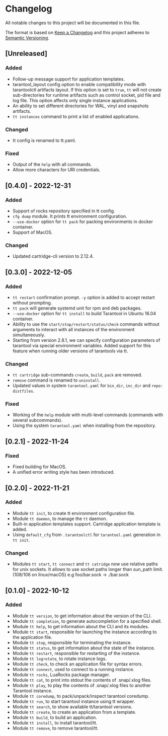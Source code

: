 # Changelog

All notable changes to this project will be documented in this file.

The format is based on [Keep a Changelog](http://keepachangelog.com/en/1.0.0/)
and this project adheres to [Semantic Versioning](http://semver.org/spec/v2.0.0.html).

## [Unreleased]

### Added

- Follow-up message support for application templates.
- tarantool_layout config option to enable compatibility mode with tarantoolctl artifacts layout.
  If this option is set to `true`, `tt` will not create sub-directories for runtime artifacts such
  as control socket, pid file and log file. This option affects only single instance applications.
- An ability to set different directories for WAL, vinyl and snapshots artifacts.
- ``tt instances`` command to print a list of enabled applications.

### Changed

- tt config is renamed to tt.yaml.

### Fixed

- Output of the ``help`` with all commands.
- Allow more characters for URI credentials.

## [0.4.0] - 2022-12-31

### Added

- Support of rocks repository specified in tt config.
- ``cfg dump`` module. It prints tt environment configuration.
- ``--use-docker`` option for ``tt pack`` for packing environments in docker container.
- Support of MacOS.

### Changed

- Updated cartridge-cli version to 2.12.4.

## [0.3.0] - 2022-12-05

### Added

- ``tt restart`` confirmation prompt. ``-y`` option is added to accept restart
  without prompting.
- ``tt pack`` will generate systemd unit for rpm and deb packages.
- ``--use-docker`` option for ``tt install`` to build Tarantool in
  Ubuntu 16.04 container.
- Ability to use the `start/stop/restart/status/check` commands without
  arguments to interact with all instances of the environment simultaneously.
- Starting from version 2.8.1, we can specify configuration parameters of
  tarantool via special environment variables.
  Added support for this feature when running older versions of tarantools via tt.

### Changed

- ``tt cartridge`` sub-commands ``create``, ``build``, ``pack`` are removed.
- ``remove`` command is renamed to ``uninstall``.
- Updated values in system ``tarantool.yaml`` for ``bin_dir``, ``inc_dir``
  and ``repo: distfiles``.

### Fixed

- Working of the ``help`` module with multi-level commands (commands with
  several subcommands).
- Using the system ``tarantool.yaml`` when installing from the repository.

## [0.2.1] - 2022-11-24

### Fixed

- Fixed building for MacOS.
- A unified error writing style has been introduced.

## [0.2.0] - 2022-11-21

### Added

- Module ``tt init``, to create tt environment configuration file.
- Module ``tt daemon``, to manage the ``tt`` daemon.
- Built-in application templates support. Cartridge application template is added.
- Using ``default_cfg`` from ``.tarantoolctl`` for ``tarantool.yaml`` generation in ``tt init``.

### Changed

- Modules ``tt start``, ``tt connect`` and ``tt catridge`` now use relative paths for unix sockets.
  It allows to use socket paths longer than sun_path limit.(108/106 on linux/macOS)
  e.g foo/bar.sock -> ./bar.sock

## [0.1.0] - 2022-10-12

### Added

- Module ``tt version``, to get information about the version of the CLI.
- Module ``tt completion``, to generate autocompletion for a specified shell.
- Module ``tt help``, to get information about the CLI and its modules.
- Module ``tt start``, responsible for launching the instance according to the
  application file.
- Module ``tt stop``, responsible for terminating the instance.
- Module ``tt status``, to get information about the state of the instance.
- Module ``tt restart``, responsible for restarting of the instance.
- Module ``tt logrotate``, to rotate instance logs.
- Module ``tt check``, to check an application file for syntax errors.
- Module ``tt connect``, used to connect to a running instance.
- Module ``tt rocks``, LuaRocks package manager.
- Module ``tt cat``, to print into stdout the contents of .snap/.xlog files.
- Module ``tt play``, to play the contents of .snap/.xlog files to another Tarantool instance.
- Module ``tt coredump``, to pack/unpack/inspect tarantool coredump.
- Module ``tt run``, to start tarantool instance using tt wrapper.
- Module ``tt search``, to show available tt/tarantool versions.
- Module ``tt create``, to create an application from a template.
- Module ``tt build``, to build an application.
- Module ``tt install``, to install tarantool/tt.
- Module ``tt remove``, to remove tarantool/tt.
